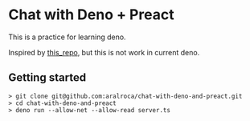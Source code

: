 # Chat with Deno + Preact

This is a practice for learning deno.

Inspired by [this_repo](github.com/aralroca/chat-with-deno-and-preact), but this is not work in current deno.

## Getting started

```
> git clone git@github.com:aralroca/chat-with-deno-and-preact.git
> cd chat-with-deno-and-preact
> deno run --allow-net --allow-read server.ts